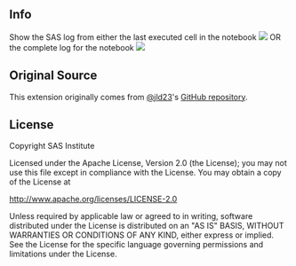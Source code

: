 ## Info
Show the SAS log from either the 
last executed cell in the notebook ![](sasLogLast.PNG)
OR
the complete log for the notebook ![](sasLogComplete.PNG)



## Original Source
This extension originally comes from [@jld23](https://github.com/jld23)'s [GitHub repository](https://github.com/jld23/IPython-notebook-extensions).


## License

Copyright SAS Institute

Licensed under the Apache License, Version 2.0 (the License);
you may not use this file except in compliance with the License.
You may obtain a copy of the License at

http://www.apache.org/licenses/LICENSE-2.0

Unless required by applicable law or agreed to in writing, software
distributed under the License is distributed on an "AS IS" BASIS,
WITHOUT WARRANTIES OR CONDITIONS OF ANY KIND, either express or implied.
See the License for the specific language governing permissions and
limitations under the License.
